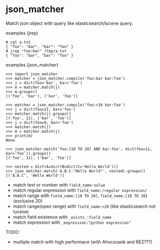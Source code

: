 # json_matcher

Match json object with query like elasticsearch/lucene query.

examples (jrep)

    # cat a.txt
    { "foo": "bar", "bar": "foo" }
    # jrep "foo:bar" /tmp/a.txt
    { "foo": "bar", "bar": "foo" }

examples (json\_matcher)

    >>> import json_matcher
    >>> matcher = json_matcher.compile('foo:bar bar:foo')
    >>> j = dict(foo='bar', bar='foo')
    >>> m = matcher.match(j)
    >>> m.groups()
    [('foo', 'bar'), ('bar', 'foo')]

    >>> matcher = json_matcher.compile('foo:>10 bar:foo')
    >>> j = dict(foo=11, bar='foo')
    >>> matcher.match(j).groups()
    [('foo', 11), ('bar', 'foo')]
    >>> j = dict(foo=9, bar='foo')
    >>> matcher.match(j)
    >>> m = matcher.match(j)
    >>> print(m)
    None

    >>> json_matcher.match('foo:[10 TO 20] AND bar:foo', dict(foo=11, bar='foo')).groups()
    [('foo', 11), ('bar', 'foo')]

    >>> nested = dict(A=dict(B=dict(C='Hello World')))
    >>> json_matcher.match('A.B.C:"Hello World"', nested).groups()
    [('A.B.C', 'Hello World')]

    
- match text or number with ```field_name:value```
- match regular expression with ```field_name:/regular expression/```
- match range with ```field_name:[10 TO 20]```, ```field_name:[10 TO 20}``` (exclusive 20)
- match range(open range) with ```field_name:>20``` (like elasticsearch not lucene)
- match field existence with ```_exists_:field_name```
- match expression with ```_expression:"python expression"```
    
TODO:
 - multiple match with high performace (with Ahocorasik and RE2???)

